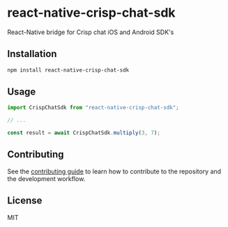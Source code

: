 # react-native-crisp-chat-sdk

React-Native bridge for Crisp chat iOS and Android SDK&#39;s

## Installation

```sh
npm install react-native-crisp-chat-sdk
```

## Usage

```js
import CrispChatSdk from "react-native-crisp-chat-sdk";

// ...

const result = await CrispChatSdk.multiply(3, 7);
```

## Contributing

See the [contributing guide](CONTRIBUTING.md) to learn how to contribute to the repository and the development workflow.

## License

MIT
